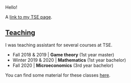 Hello!

A [link to my TSE page](https://www.tse-fr.eu/fr/people/antoine-jacquet).



## [Teaching](pages/teaching.html)

I was teaching assistant for several courses at TSE.

- Fall 2018 & 2019 \| **Game theory** (1st year master)
- Winter 2019 & 2020 \| **Mathematics** (1st year bachelor)
- Fall 2020 \| **Microeconomics** (3rd year bachelor)

You can find some material for these classes [here](pages/teaching.html).

